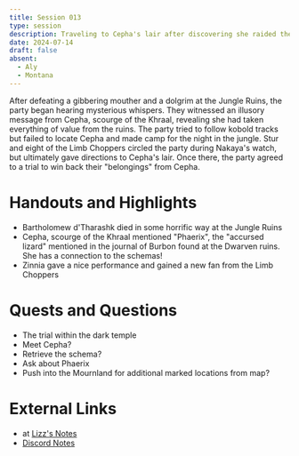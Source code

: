 ```yaml
---
title: Session 013
type: session
description: Traveling to Cepha's lair after discovering she raided the Dhakaani ruins.
date: 2024-07-14
draft: false
absent:
  - Aly
  - Montana
---
```

After defeating a gibbering mouther and a dolgrim at the Jungle Ruins, the party began hearing mysterious whispers. They witnessed an illusory message from Cepha, scourge of the Khraal, revealing she had taken everything of value from the ruins. The party tried to follow kobold tracks but failed to locate Cepha and made camp for the night in the jungle. Stur and eight of the Limb Choppers circled the party during Nakaya's watch, but ultimately gave directions to Cepha's lair. Once there, the party agreed to a trial to win back their "belongings" from Cepha.
# Handouts and Highlights
- Bartholomew d'Tharashk died in some horrific way at the Jungle Ruins  
- Cepha, scourge of the Khraal mentioned "Phaerix", the "accursed lizard" mentioned in the journal of Burbon found at the Dwarven ruins. She has a connection to the schemas!  
- Zinnia gave a nice performance and gained a new fan from the Limb Choppers
# Quests and Questions
- The trial within the dark temple  
- Meet Cepha?  
- Retrieve the schema?  
- Ask about Phaerix  
- Push into the Mournland for additional marked locations from map?
# External Links
- at [Lizz's Notes](https://docs.google.com/document/d/1J33aBWlHE9Q3B2MMNnUZiaMUoW-X7qpKUtETTQmvalc/edit)
- [Discord Notes](https://discord.com/channels/283480767844057088/1208993465531105380/1262173814750576731)